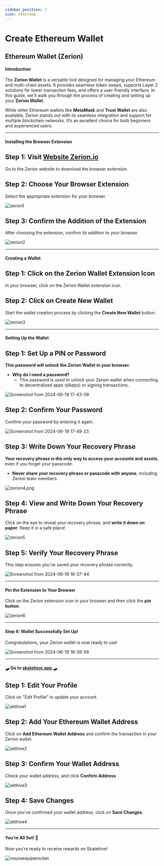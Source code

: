 ```yaml
---
sidebar_position: 1
icon: ethereum
---
```


# Create Ethereum Wallet

## Ethereum Wallet (Zerion)

#### Introduction

The **Zerion Wallet** is a versatile tool designed for managing your Ethereum and multi-chain assets. It provides seamless token swaps, supports Layer 2 solutions for lower transaction fees, and offers a user-friendly interface. In this guide, we'll walk you through the process of creating and setting up your **Zerion Wallet**.

While other Ethereum wallets like **MetaMask** and **Trust Wallet** are also available, Zerion stands out with its seamless integration and support for multiple blockchain networks. It’s an excellent choice for both beginners and experienced users.

***

#### Installing the Browser Extension

## Step 1: Visit [**Website Zerion.io**](https://zerion.io/download)

Go to the Zerion website to download the browser extension.

## Step 2: Choose Your Browser Extension

Select the appropriate extension for your browser.

![zerion1](https://hackmd.io/_uploads/BJEu_hgI0.png)

## Step 3: Confirm the Addition of the Extension

After choosing the extension, confirm its addition to your browser.

![zerion2](https://hackmd.io/_uploads/B1p1Jpg80.png)

***

#### Creating a Wallet

## Step 1: Click on the Zerion Wallet Extension Icon

In your browser, click on the Zerion Wallet extension icon.

## Step 2: Click on **Create New Wallet**

Start the wallet creation process by clicking the **Create New Wallet** button.

![zerion3](https://hackmd.io/_uploads/HJJ1bpgUR.png)

***

#### Setting Up the Wallet

## Step 1: Set Up a PIN or Password

**This password will unlock the Zerion Wallet in your browser.**

* **Why do I need a password?**
  * This password is used to unlock your Zerion wallet when connecting to decentralized apps (dApps) or signing transactions.

![Screenshot from 2024-06-19 17-43-09](https://hackmd.io/_uploads/Hy8bQplUC.png)

## Step 2: Confirm Your Password

Confirm your password by entering it again.

![Screenshot from 2024-06-19 17-49-23](https://hackmd.io/_uploads/Sk__Epx8R.png)

## Step 3: Write Down Your Recovery Phrase

**Your recovery phrase is the only way to access your accounts and assets**, even if you forget your passcode.

* **Never share your recovery phrase or passcode with anyone**, including Zerion team members.

![zerion4.png](https://hackmd.io/_uploads/rJc9U6gLC.png)

## Step 4: View and Write Down Your Recovery Phrase

Click on the eye to reveal your recovery phrase, and **write it down on paper**. Keep it in a safe place!

![zerion5](https://hackmd.io/_uploads/HJuvhalL0.png)

## Step 5: Verify Your Recovery Phrase

This step ensures you’ve saved your recovery phrase correctly.

![Screenshot from 2024-06-19 18-37-44](https://hackmd.io/_uploads/SJHUXReUR.png)

***

#### Pin the Extension to Your Browser

Click on the Zerion extension icon in your browser and then click the **pin button**.

![zerion6](https://hackmd.io/_uploads/HJ4F4ReUA.png)

***

#### Step 6: Wallet Successfully Set Up!

Congratulations, your Zerion wallet is now ready to use!

![Screenshot from 2024-06-19 18-39-58](https://hackmd.io/_uploads/HyBoSAgIA.png)

***

#### 🛹 Go to [skatehive.app](https://www.skatehive.app/) 🛹

## Step 1: Edit Your Profile

Click on "Edit Profile" to update your account.

![skthive1](https://hackmd.io/_uploads/B1mnon_IR.png)

## Step 2: Add Your Ethereum Wallet Address

Click on **Add Ethereum Wallet Address** and confirm the transaction in your Zerion wallet.

![skthive2](https://hackmd.io/_uploads/HyrJbkK8R.png)

## Step 3: Confirm Your Wallet Address

Check your wallet address, and click **Confirm Address**.

![skthive3](https://hackmd.io/_uploads/HkBLWJY8R.png)

## Step 4: Save Changes

Once you’ve confirmed your wallet address, click on **Save Changes**.

![skthive4](https://hackmd.io/_uploads/rkH1Q1tIA.png)

***

#### You’re All Set! 🎉

Now you’re ready to receive rewards on Skatehive!

![nounsequiperocket](https://hackmd.io/_uploads/B1kSOkGIC.gif)
